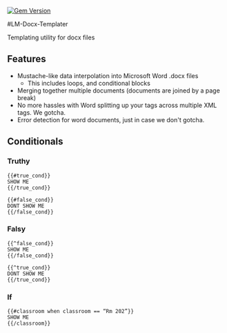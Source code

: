 [![Gem Version](https://badge.fury.io/rb/docstache.svg)](http://badge.fury.io/rb/docstache)

#LM-Docx-Templater

Templating utility for docx files

## Features

* Mustache-like data interpolation into Microsoft Word .docx files
  * This includes loops, and conditional blocks
* Merging together multiple documents (documents are joined by a page break)
* No more hassles with Word splitting up your tags across multiple XML tags.  We gotcha.
* Error detection for word documents, just in case we don't gotcha.

## Conditionals

### Truthy
```
{{#true_cond}}
SHOW ME
{{/true_cond}}
```
```
{{#false_cond}}
DONT SHOW ME
{{/false_cond}}
```

### Falsy
```
{{^false_cond}}
SHOW ME
{{/false_cond}}
```
```
{{^true_cond}}
DONT SHOW ME
{{/true_cond}}
```
### If
```
{{#classroom when classroom == “Rm 202”}}
SHOW ME
{{/classroom}}
```
